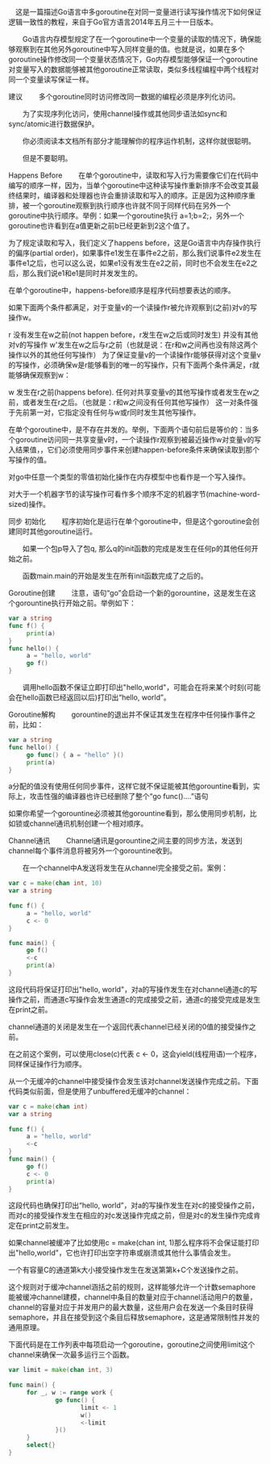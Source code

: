 
　这是一篇描述Go语言中多goroutine在对同一变量进行读写操作情况下如何保证逻辑一致性的教程，来自于Go官方语言2014年五月三十一日版本。

　　Go语言内存模型规定了在一个goroutine中一个变量的读取的情况下，确保能够观察到在其他另外goroutine中写入同样变量的值。也就是说，如果在多个goroutine操作修改同一个变量状态情况下，Go内存模型能够保证一个goroutine对变量写入的数据能够被其他goroutine正常读取，类似多线程编程中两个线程对同一个变量读写保证一样。

建议
　　多个goroutine同时访问修改同一数据的编程必须是序列化访问。

　　为了实现序列化访问，使用channel操作或其他同步语法如sync和sync/atomic进行数据保护。

　　你必须阅读本文档所有部分才能理解你的程序运作机制，这样你就很聪明。

　　但是不要聪明。

Happens Before
　　在单个goroutine中，读取和写入行为需要像它们在代码中编写的顺序一样，因为，当单个goroutine中这种读写操作重新排序不会改变其最终结果时，编译器和处理器也许会重排读取和写入的顺序。正是因为这种顺序重排，被一个goroutine观察到执行顺序也许就不同于同样代码在另外一个goroutine中执行顺序。举例：如果一个goroutine执行 a=1;b=2;，另外一个goroutine也许看到在a值更新之前b已经更新到2这个值了。

为了规定读取和写入，我们定义了happens before，这是Go语言中内存操作执行的偏序(partial order)，如果事件e1发生在事件e2之前，那么我们说事件e2发生在事件e1之后，也可以这么说，如果e1没有发生在e2之前，同时也不会发生在e2之后，那么我们说e1和e1是同时并发发生的。

在单个goroutine中，happens-before顺序是程序代码想要表达的顺序。

如果下面两个条件都满足，对于变量v的一个读操作r被允许观察到(之前)对v的写操作w。

r 没有发生在w之前(not happen before，r发生在w之后或同时发生)
并没有其他对v的写操作 w'发生在w之后与r之前（也就是说：在r和w之间再也没有除这两个操作以外的其他任何写操作）
为了保证变量v的一个读操作r能够获得对这个变量v的写操作，必须确保w是r能够看到的唯一的写操作，只有下面两个条件满足，r就能够确保观察到w：

w 发生在r之前(happens before).
任何对共享变量v的其他写操作或者发生在w之前，或者发生在r之后。（也就是：r和w之间没有任何其他写操作）
这一对条件强于先前第一对，它指定没有任何与w或r同时发生其他写操作。

在单个goroutine中，是不存在并发的。举例，下面两个语句前后是等价的：当多个goroutine访问同一共享变量v时，一个读操作r观察到被最近操作w对变量v的写入结果值，，它们必须使用同步事件来创建happen-before条件来确保读取到那个写操作的值。

对go中任意一个类型的零值初始化操作在内存模型中也看作是一个写入操作。

对大于一个机器字节的读写操作可看作多个顺序不定的机器字节(machine-word-sized)操作。

同步
初始化
　　程序初始化是运行在单个goroutine中，但是这个goroutine会创建同时其他goroutine运行。

　　如果一个包p导入了包q, 那么q的init函数的完成是发生在任何p的其他任何开始之前。

　　函数main.main的开始是发生在所有init函数完成了之后的。

Goroutine创建
　　注意，语句“go”会启动一个新的gorountine，这是发生在这个gorountine执行开始之前。举例如下：
``` go
var a string 
func f() {
     print(a)
} 
func hello() {
     a = "hello, world"
     go f()
}
```
　　调用hello函数不保证立即打印出"hello,world"，可能会在将来某个时刻(可能会在hello函数已经返回以后)打印出“hello, world”。

Goroutine解构
　　gorountine的退出并不保证其发生在程序中任何操作事件之前，比如：
``` go
var a string
func hello() {
     go func() { a = "hello" }()
     print(a)
}
```
 

a分配的值没有使用任何同步事件，这样它就不保证能被其他gorountine看到，实际上，攻击性强的编译器也许已经删除了整个“go func()....”语句

如果你希望一个gorountine必须被其他gorountine看到，那么使用同步机制，比如锁或channel通讯机制创建一个相对顺序。

Channel通讯
　　Channel通讯是gorountine之间主要的同步方法，发送到channel每个事件消息将被另外一个gorountine收到。

　　在一个channel中A发送将发生在从channel完全接受之前。案例：
``` go
var c = make(chan int, 10)
var a string
 
func f() {
     a = "hello, world"
     c <- 0
}
``` 
 
``` go
func main() {
     go f()
     <-c
     print(a)
}
```

这段代码将保证打印出"hello, world"，对a的写操作发生在对channel通道c的写操作之前，而通道c写操作会发生通道c的完成接受之前，通道c的接受完成是发生在print之前。

channel通道的关闭是发生在一个返回代表channel已经关闭的0值的接受操作之前。

在之前这个案例，可以使用close(c)代表 c <- 0，这会yield(线程用语)一个程序，同样保证操作行为顺序。

从一个无缓冲的channel中接受操作会发生该对channel发送操作完成之前。下面代码类似前面，但是使用了unbuffered无缓冲的channel：

``` go
var c = make(chan int)
var a string
 
func f() {
     a = "hello, world"
     <-c
}
func main() {
     go f()
     c <- 0
     print(a)
}
```
 

这段代码也确保打印出“hello, world”，对a的写操作发生在对c的接受操作之前，而对c的接受操作发生在相应的对c发送操作完成之前，但是对c的发生操作完成肯定在print之前发生。

如果channel被缓冲了比如使用c = make(chan int, 1)那么程序将不会保证能打印出"hello,world"，它也许打印出空字符串或崩溃或其他什么事情会发生。

一个有容量C的通道第k大小接受操作发生在发送第第k+C个发送操作之前。

这个规则对于缓冲channel涵括之前的规则，这样能够允许一个计数semaphore 能被缓冲channel建模，channel中条目的数量对应于channel活动用户的数量，channel的容量对应于并发用户的最大数量，这些用户会在发送一个条目时获得semaphore，并且在接受到这个条目后释放semaphore，这是通常限制性并发的通用原理。

下面代码是在工作列表中每项启动一个goroutine，goroutine之间使用limit这个channel来确保一次最多运行三个函数。
``` go
var limit = make(chan int, 3)
 
func main() {
     for _, w := range work {
             go func() {
                    limit <- 1
                    w()
                    <-limit
             }()
     }
     select{}
}
```
